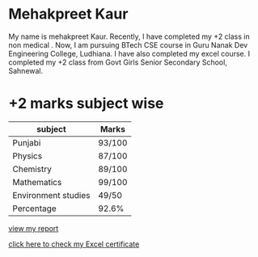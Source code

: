 # Mehakpreet Kaur 
My name is mehakpreet Kaur. Recently, I have completed my +2 class in non medical . Now, I am pursuing BTech CSE course in Guru Nanak Dev Engineering College, Ludhiana. I have also completed my excel course. I completed my +2 class from Govt Girls Senior Secondary School, Sahnewal. 
# +2 marks subject wise 
| subject | Marks | 
| -------- | ------- | 
| Punjabi | 93/100 | 
| Physics | 87/100 | 
| Chemistry | 89/100 | 
| Mathematics | 99/100 | 
| Environment studies | 49/50 | 
| Percentage | 92.6% |

[view my report](inductionreport.md)

[click here to check my Excel certificate](excelcetificate.md)
